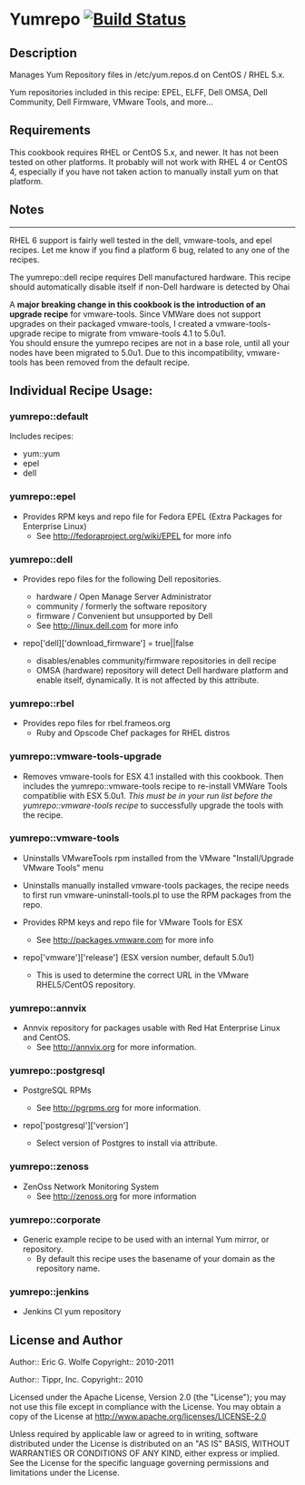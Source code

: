 # Yumrepo [![Build Status](https://secure.travis-ci.org/atomic-penguin/cookbook-yumrepo.png?branch=master)](http://travis-ci.org/atomic-penguin/cookbook-yumrepo)

## Description

Manages Yum Repository files in /etc/yum.repos.d on CentOS / RHEL 5.x.

Yum repositories included in this recipe:
EPEL, ELFF, Dell OMSA, Dell Community, Dell Firmware, VMware Tools, and more...

## Requirements

This cookbook requires RHEL or CentOS 5.x, and newer.
It has not been tested on other platforms.  It probably will
not work with RHEL 4 or CentOS 4, especially if you have not
taken action to manually install yum on that platform.

## Notes
-----

RHEL 6 support is fairly well tested in the dell, vmware-tools, and
epel recipes.  Let me know if you find a platform 6 bug, related to
any one of the recipes.

The yumrepo::dell recipe requires Dell manufactured hardware.  This
recipe should automatically disable itself if non-Dell hardware is
detected by Ohai

A **major breaking change in this cookbook is the introduction of an
upgrade recipe** for vmware-tools.  Since VMWare does not support
upgrades on their packaged vmware-tools, I created a
vmware-tools-upgrade recipe to migrate from vmware-tools 4.1 to 5.0u1.  
You should ensure the yumrepo recipes are not in a base role, until
all your nodes have been migrated to 5.0u1.  Due to this incompatibility,
vmware-tools has been removed from the default recipe.

## Individual Recipe Usage:

### yumrepo::default

Includes recipes:

* yum::yum
* epel
* dell

### yumrepo::epel

- Provides RPM keys and repo file for
   Fedora EPEL (Extra Packages for Enterprise Linux)
  * See http://fedoraproject.org/wiki/EPEL for more info

### yumrepo::dell

- Provides repo files for the following Dell repositories.
  - hardware / Open Manage Server Administrator
  - community / formerly the software repository
  - firmware / Convenient but unsupported by Dell
  * See http://linux.dell.com for more info

- repo['dell]['download_firmware'] = true||false
  * disables/enables community/firmware repositories in dell recipe
  * OMSA (hardware) repository will detect Dell hardware platform and
    enable itself, dynamically. It is not affected by this attribute.

### yumrepo::rbel

- Provides repo files for rbel.frameos.org
  * Ruby and Opscode Chef packages for RHEL distros 

### yumrepo::vmware-tools-upgrade

- Removes vmware-tools for ESX 4.1 installed with this cookbook.
  Then includes the yumrepo::vmware-tools recipe to re-install
  VMWare Tools compatiblie with ESX 5.0u1.  *This must be in
  your run list before the yumrepo::vmware-tools recipe* to
  successfully upgrade the tools with the recipe.

### yumrepo::vmware-tools

- Uninstalls VMwareTools rpm installed from the
   VMware "Install/Upgrade VMware Tools" menu
- Uninstalls manually installed vmware-tools
   packages, the recipe needs to first run
   vmware-uninstall-tools.pl to use the RPM packages
   from the repo.
- Provides RPM keys and repo file for
   VMware Tools for ESX
  * See http://packages.vmware.com for more info

- repo['vmware']['release'] (ESX version number, default 5.0u1)
  * This is used to determine the correct URL in the
    VMware RHEL5/CentOS repository.

### yumrepo::annvix

- Annvix repository for packages usable with Red Hat Enterprise Linux
  and CentOS.
  * See http://annvix.org for more information.

### yumrepo::postgresql

- PostgreSQL RPMs
  * See http://pgrpms.org for more information.

- repo['postgresql']['version']
  * Select version of Postgres to install via attribute.

### yumrepo::zenoss

- ZenOss Network Monitoring System
  * See http://zenoss.org for more information

### yumrepo::corporate

- Generic example recipe to be used with an internal Yum mirror, or
  repository.
  * By default this recipe uses the basename of your domain as the
    repository name.

### yumrepo::jenkins

- Jenkins CI yum repository

## License and Author

Author:: Eric G. Wolfe
Copyright:: 2010-2011

Author:: Tippr, Inc.
Copyright:: 2010

Licensed under the Apache License, Version 2.0 (the "License");
you may not use this file except in compliance with the License.
You may obtain a copy of the License at
    http://www.apache.org/licenses/LICENSE-2.0

Unless required by applicable law or agreed to in writing, software
distributed under the License is distributed on an "AS IS" BASIS,
WITHOUT WARRANTIES OR CONDITIONS OF ANY KIND, either express or implied.
See the License for the specific language governing permissions and
limitations under the License.
